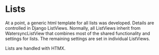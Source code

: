 # Lists

At a point, a generic html template for all lists was developed. Details are controlled in Django ListViews. Normally, all ListViews inherit from WatersyncListView that combines most of the shared functionality and settings for lists. The remaining settings are set in individual ListViews.

Lists are handled with HTMX.